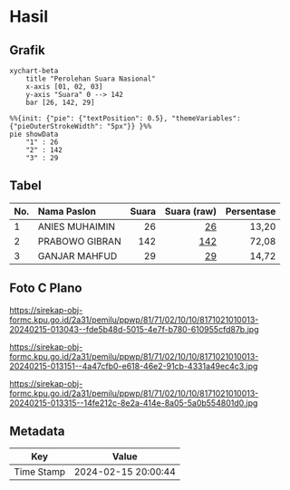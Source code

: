 # Hasil

## Grafik

```mermaid
xychart-beta
    title "Perolehan Suara Nasional"
    x-axis [01, 02, 03]
    y-axis "Suara" 0 --> 142
    bar [26, 142, 29]
```

```mermaid
%%{init: {"pie": {"textPosition": 0.5}, "themeVariables": {"pieOuterStrokeWidth": "5px"}} }%%
pie showData
    "1" : 26
    "2" : 142
    "3" : 29
```

## Tabel

| No. | Nama Paslon    | Suara | Suara (raw) | Persentase |
|:--- |:-------------- | -----:| -----------:| ----------:|
| 1   | ANIES MUHAIMIN | 26    | [26][p-1]   | 13,20      |
| 2   | PRABOWO GIBRAN | 142   | [142][p-2]  | 72,08      |
| 3   | GANJAR MAHFUD  | 29    | [29][p-3]   | 14,72      |


[p-1]: https://github.com/gigit-pemilu/pemilu-2024/blob/main/pilpres/hitung-suara/sub/81-maluku/sub/71-kota-ambon/sub/02-sirimau/sub/1010-pandan-kasturi/sub/013-tps/sub/paslon-1.txt
[p-2]: https://github.com/gigit-pemilu/pemilu-2024/blob/main/pilpres/hitung-suara/sub/81-maluku/sub/71-kota-ambon/sub/02-sirimau/sub/1010-pandan-kasturi/sub/013-tps/sub/paslon-2.txt
[p-3]: https://github.com/gigit-pemilu/pemilu-2024/blob/main/pilpres/hitung-suara/sub/81-maluku/sub/71-kota-ambon/sub/02-sirimau/sub/1010-pandan-kasturi/sub/013-tps/sub/paslon-3.txt

## Foto C Plano

https://sirekap-obj-formc.kpu.go.id/2a31/pemilu/ppwp/81/71/02/10/10/8171021010013-20240215-013043--fde5b48d-5015-4e7f-b780-610955cfd87b.jpg

https://sirekap-obj-formc.kpu.go.id/2a31/pemilu/ppwp/81/71/02/10/10/8171021010013-20240215-013151--4a47cfb0-e618-46e2-91cb-4331a49ec4c3.jpg

https://sirekap-obj-formc.kpu.go.id/2a31/pemilu/ppwp/81/71/02/10/10/8171021010013-20240215-013315--14fe212c-8e2a-414e-8a05-5a0b554801d0.jpg


## Metadata

| Key        | Value               |
| ---------- | ------------------- |
| Time Stamp | 2024-02-15 20:00:44 |



